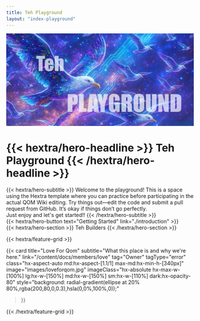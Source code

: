 ```yaml
---
title: Teh Playground
layout: "index-playground"
---
```


![image](./images/playground.JPG)
<div class="hx-mb-6">
  <h1>
    {{< hextra/hero-headline >}}
    Teh Playground
    {{< /hextra/hero-headline >}}
  </h1>
</div>

<div class="hx-mb-12">
  {{< hextra/hero-subtitle >}}
  Welcome to the playground! This is a space using the Hextra template where you can practice before participating in the actual QOM Wiki editing. Try things out—edit the code and submit a pull request from GitHub. It’s okay if things don’t go perfectly. &nbsp;<br class="sm:hx-block hx-hidden" />
  Just enjoy and let's get started!!
  {{< /hextra/hero-subtitle >}}
</div>

<div class="hx-mb-6">
  {{< hextra/hero-button text="Getting Started" link="./introduction" >}}
</div>

<div class="hx-mt-6 hx-mb-6">
  {{< hextra/hero-section >}}
    Teh Builders
  {{< /hextra/hero-section >}}
</div>

{{< hextra/feature-grid >}}

  {{< card
    title="Love For Qom"
    subtitle="What this place is and why we're here."
    link="/content/docs/members/love"
    tag="Owner"
    tagType="error"
    class="hx-aspect-auto md:hx-aspect-[1.1/1] max-md:hx-min-h-[340px]"
    image="images/loveforqom.jpg"
    imageClass="hx-absolute hx-max-w-[100%] lg:hx-w-[150%] md:hx-w-[150%] sm:hx-w-[110%] dark:hx-opacity-80"
    style="background: radial-gradient(ellipse at 20% 80%,rgba(200,80,0,0.3),hsla(0,0%,100%,0));"
  >}}

  <!-- add your card below -->


{{< /hextra/feature-grid >}}
